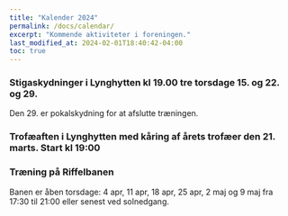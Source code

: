 ```yaml
---
title: "Kalender 2024"
permalink: /docs/calendar/
excerpt: "Kommende aktiviteter i foreningen."
last_modified_at: 2024-02-01T18:40:42-04:00
toc: true
---
```



### Stigaskydninger i Lynghytten kl 19.00 tre torsdage 15. og 22. og 29.   
Den 29. er pokalskydning for at afslutte træningen.


### Trofæaften i Lynghytten med kåring af årets trofæer den 21. marts. Start kl 19:00 

### Træning på Riffelbanen
Banen er åben torsdage: 4 apr, 11 apr, 18 apr, 25 apr, 2 maj og 9 maj fra 17:30 til 21:00 eller senest ved solnedgang.  
